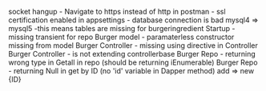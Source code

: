 socket hangup - Navigate to https instead of http
in postman - ssl certification enabled
in appsettings - database connection is bad mysql4 => mysql5
-this means tables are missing for burgeringredient 
Startup - missing transient for repo
Burger model - paramaterless constructor missing from model
Burger Controller - missing using directive in Controller
Burger Controller -  is not extending controllerbase
Burger Repo - returning wrong type in Getall in repo (should be returning iEnumerable)
Burger Repo - returning Null in get by ID (no 'id' variable in Dapper method) add => new {ID}